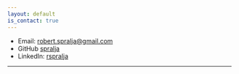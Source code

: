 ```yaml
---
layout: default
is_contact: true
---
```


* Email: [robert.spralja@gmail.com](mailto:robert.spralja@gmail.com)
* GitHub [spralja](https://github.com/spralja)
* LinkedIn: [rspralja](https://www.linkedin.com/in/rspralja/)

---
